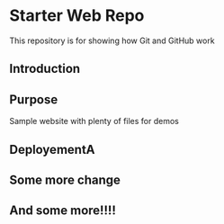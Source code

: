 # Starter Web Repo

This repository is for showing how Git and GitHub work

## Introduction

## Purpose

Sample website with plenty of files for demos

## DeployementA

## Some more change

## And some more!!!!